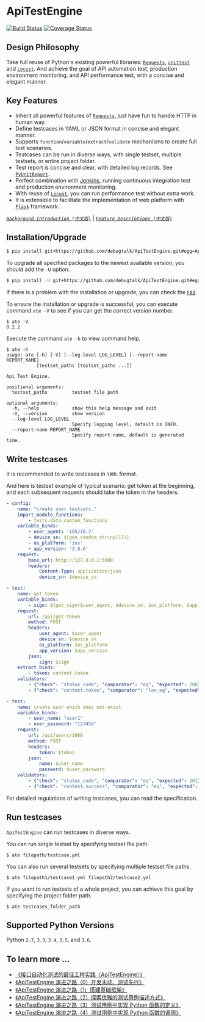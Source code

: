 # ApiTestEngine

[![Build Status](https://travis-ci.org/debugtalk/ApiTestEngine.svg?branch=master)](https://travis-ci.org/debugtalk/ApiTestEngine)
[![Coverage Status](https://coveralls.io/repos/github/debugtalk/ApiTestEngine/badge.svg?branch=master)](https://coveralls.io/github/debugtalk/ApiTestEngine?branch=master)

## Design Philosophy

Take full reuse of Python's existing powerful libraries: [`Requests`][requests], [`unittest`][unittest] and [`Locust`][Locust]. And achieve the goal of API automation test, production environment monitoring, and API performance test, with a concise and  elegant manner.

## Key Features

- Inherit all powerful features of [`Requests`][requests], just have fun to handle HTTP in human way.
- Define testcases in YAML or JSON format in concise and elegant manner.
- Supports `function`/`variable`/`extract`/`validate` mechanisms to create full test scenarios.
- Testcases can be run in diverse ways, with single testset, multiple testsets, or entire project folder.
- Test report is concise and clear, with detailed log records. See [`PyUnitReport`][PyUnitReport].
- Perfect combination with [Jenkins][Jenkins], running continuous integration test and production environment monitoring.
- With reuse of [`Locust`][Locust], you can run performance test without extra work.
- It is extensible to facilitate the implementation of web platform with [`Flask`][flask] framework.

[*`Background Introduction (中文版)`*](docs/background-CN.md) | [*`Feature Descriptions (中文版)`*](docs/feature-descriptions-CN.md)

## Installation/Upgrade

```bash
$ pip install git+https://github.com/debugtalk/ApiTestEngine.git#egg=ApiTestEngine
```

To upgrade all specified packages to the newest available version, you should add the `-U` option.

```bash
$ pip install -U git+https://github.com/debugtalk/ApiTestEngine.git#egg=ApiTestEngine
```

If there is a problem with the installation or upgrade, you can check the [`FAQ`](docs/FAQ.md).

To ensure the installation or upgrade is successful, you can execute command `ate -V` to see if you can get the correct version number.

```text
$ ate -V
0.2.2
```

Execute the command `ate -h` to view command help.

```text
$ ate -h
usage: ate [-h] [-V] [--log-level LOG_LEVEL] [--report-name REPORT_NAME]
           [testset_paths [testset_paths ...]]

Api Test Engine.

positional arguments:
  testset_paths         testset file path

optional arguments:
  -h, --help            show this help message and exit
  -V, --version         show version
  --log-level LOG_LEVEL
                        Specify logging level, default is INFO.
  --report-name REPORT_NAME
                        Specify report name, default is generated time.
```

## Write testcases

It is recommended to write testcases in `YAML` format.

And here is testset example of typical scenario: get token at the beginning, and each subsequent requests should take the token in the headers.

```yaml
- config:
    name: "create user testsets."
    import_module_functions:
        - tests.data.custom_functions
    variable_binds:
        - user_agent: 'iOS/10.3'
        - device_sn: ${gen_random_string(15)}
        - os_platform: 'ios'
        - app_version: '2.8.6'
    request:
        base_url: http://127.0.0.1:5000
        headers:
            Content-Type: application/json
            device_sn: $device_sn

- test:
    name: get token
    variable_binds:
        - sign: ${get_sign($user_agent, $device_sn, $os_platform, $app_version)}
    request:
        url: /api/get-token
        method: POST
        headers:
            user_agent: $user_agent
            device_sn: $device_sn
            os_platform: $os_platform
            app_version: $app_version
        json:
            sign: $sign
    extract_binds:
        - token: content.token
    validators:
        - {"check": "status_code", "comparator": "eq", "expected": 200}
        - {"check": "content.token", "comparator": "len_eq", "expected": 16}

- test:
    name: create user which does not exist
    variable_binds:
        - user_name: "user1"
        - user_password: "123456"
    request:
        url: /api/users/1000
        method: POST
        headers:
            token: $token
        json:
            name: $user_name
            password: $user_password
    validators:
        - {"check": "status_code", "comparator": "eq", "expected": 201}
        - {"check": "content.success", "comparator": "eq", "expected": true}
```

For detailed regulations of writing testcases, you can read the specification.

## Run testcases

`ApiTestEngine` can run testcases in diverse ways.

You can run single testset by specifying testset file path.

```text
$ ate filepath/testcase.yml
```

You can also run several testsets by specifying multiple testset file paths.

```text
$ ate filepath1/testcase1.yml filepath2/testcase2.yml
```

If you want to run testsets of a whole project, you can achieve this goal by specifying the project folder path.

```text
$ ate testcases_folder_path
```

## Supported Python Versions

Python `2.7`, `3.3`, `3.4`, `3.5`, and `3.6`.

## To learn more ...

- [《接口自动化测试的最佳工程实践（ApiTestEngine）》](http://debugtalk.com/post/ApiTestEngine-api-test-best-practice/)
- [《ApiTestEngine 演进之路（0）开发未动，测试先行》](http://debugtalk.com/post/ApiTestEngine-0-setup-CI-test/)
- [《ApiTestEngine 演进之路（1）搭建基础框架》](http://debugtalk.com/post/ApiTestEngine-1-setup-basic-framework/)
- [《ApiTestEngine 演进之路（2）探索优雅的测试用例描述方式》](http://debugtalk.com/post/ApiTestEngine-2-best-testcase-description/)
- [《ApiTestEngine 演进之路（3）测试用例中实现 Python 函数的定义》](http://debugtalk.com/post/ApiTestEngine-3-define-functions-in-yaml-testcases/)
- [《ApiTestEngine 演进之路（4）测试用例中实现 Python 函数的调用》](http://debugtalk.com/post/ApiTestEngine-4-call-functions-in-yaml-testcases/)


[requests]: http://docs.python-requests.org/en/master/
[unittest]: https://docs.python.org/3/library/unittest.html
[Locust]: http://locust.io/
[flask]: http://flask.pocoo.org/
[PyUnitReport]: https://github.com/debugtalk/PyUnitReport
[Jenkins]: https://jenkins.io/index.html